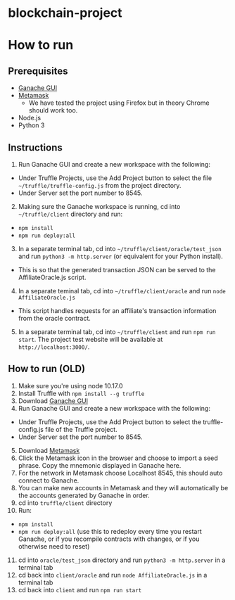 # blockchain-project

# How to run
## Prerequisites
- [Ganache GUI](https://www.trufflesuite.com/ganache)
- [Metamask](https://metamask.io/)
  - We have tested the project using Firefox but in theory Chrome should work too.
- Node.js
- Python 3

## Instructions
1. Run Ganache GUI and create a new workspace with the following:
  - Under Truffle Projects, use the Add Project button to select the file `~/truffle/truffle-config.js` from the project directory.
  - Under Server set the port number to 8545.
2. Making sure the Ganache workspace is running, cd into `~/truffle/client` directory and run:
  - `npm install`
  - `npm run deploy:all`


3. In a separate terminal tab, cd into `~/truffle/client/oracle/test_json` and run `python3 -m http.server` (or equivalent for your Python install).
  - This is so that the generated transaction JSON can be served to the AffiliateOracle.js script. 
4. In a separate teminal tab, cd into `~/truffle/client/oracle` and run `node AffiliateOracle.js`
  - This script handles requests for an affiliate's transaction information from the oracle contract.
5. In a separate terminal tab, cd into `~/truffle/client` and run `npm run start`. The project test website will be available at `http://localhost:3000/`.


## How to run (OLD)
1. Make sure you're using node 10.17.0
2. Install Truffle with `npm install --g truffle`
3. Download [Ganache GUI](https://www.trufflesuite.com/ganache)
4. Run Ganache GUI and create a new workspace with the following:
  - Under Truffle Projects, use the Add Project button to select the truffle-config.js file of the Truffle project. 
  - Under Server set the port number to 8545.
5. Download [Metamask](https://metamask.io/)
6. Click the Metamask icon in the browser and choose to import a seed phrase. Copy the mnemonic displayed in Ganache here. 
7. For the network in Metamask choose Localhost 8545, this should auto connect to Ganache.
8. You can make new accounts in Metamask and they will automatically be the accounts generated by Ganache in order. 
9. cd into `truffle/client` directory
10. Run:
  - `npm install`
  - `npm run deploy:all` (use this to redeploy every time you restart Ganache, or if you recompile contracts with changes, or if you otherwise need to reset)
11. cd into `oracle/test_json` directory and run `python3 -m http.server` in a terminal tab
12. cd back into `client/oracle` and run `node AffiliateOracle.js` in a terminal tab
13. cd back into `client` and run `npm run start`
